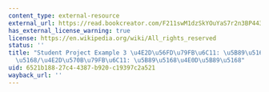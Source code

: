 ```yaml
---
content_type: external-resource
external_url: https://read.bookcreator.com/F211swM1dzSkYOuYaS7r2n3BP443/_bMvh14wRMy7a_kAGvoExA/41JcgMCKQz-x78gaRtpngg
has_external_license_warning: true
license: https://en.wikipedia.org/wiki/All_rights_reserved
status: ''
title: "Student Project Example 3 \u4E2D\u56FD\u79FB\u6C11: \u5B89\u5168\u4E0D\u5B89\
  \u5168/\u4E2D\u570B\u79FB\u6C11: \u5B89\u5168\u4E0D\u5B89\u5168"
uid: 6521b188-27c4-4387-b920-c19397c2a521
wayback_url: ''
---
```


